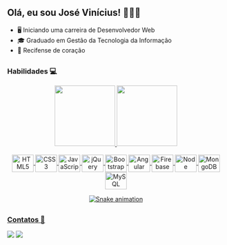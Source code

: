 ## Olá, eu sou José Vinícius! 👨🏽‍💻

-  🖥 Iniciando uma carreira de Desenvolvedor Web
- 🎓 Graduado em Gestão da Tecnologia da Informação
- 💙 Recifense de coração

##
### Habilidades 💻
<div align="center">
  <a href="https://github.com/joseviniciuscoder">
  <img height="140em" src="https://github-readme-stats.vercel.app/api?username=joseviniciuscoder&show_icons=true&theme=dark&include_all_commits=true&count_private=true"/>
  <img height="140em" src="https://github-readme-stats.vercel.app/api/top-langs/?username=joseviniciuscoder&layout=compact&langs_count=7&theme=dark"/>
</div>
  
<div style="display: inline_block" align="center"><br>
  <img align="center" alt="HTML5" height="40" width="50" src="https://cdn.jsdelivr.net/gh/devicons/devicon/icons/html5/html5-original.svg">
  <img align="center" alt="CSS3" height="40" width="50" src="https://cdn.jsdelivr.net/gh/devicons/devicon/icons/css3/css3-original.svg">
  <img align="center" alt="JavaScript" height="40" width="50" src="https://cdn.jsdelivr.net/gh/devicons/devicon/icons/javascript/javascript-original.svg">
  <img align="center" alt="jQuery" height="40" width="50" src="https://cdn.jsdelivr.net/gh/devicons/devicon/icons/jquery/jquery-plain.svg">
  <img align="center" alt="Bootstrap" height="40" width="50" src="https://cdn.jsdelivr.net/gh/devicons/devicon/icons/bootstrap/bootstrap-original.svg">
  <img align="center" alt="Angular" height="40" width="50" src="https://cdn.jsdelivr.net/gh/devicons/devicon/icons/angularjs/angularjs-original.svg">
  <img align="center" alt="Firebase" height="40" width="50" src="https://cdn.jsdelivr.net/gh/devicons/devicon/icons/firebase/firebase-plain.svg">
  <img align="center" alt="Node" height="40" width="50" src="https://cdn.jsdelivr.net/gh/devicons/devicon/icons/nodejs/nodejs-original.svg">
  <img align="center" alt="MongoDB" height="40" width="50" src="https://cdn.jsdelivr.net/gh/devicons/devicon/icons/mongodb/mongodb-original.svg">
  <img align="center" alt="MySQL" height="40" width="50" src="https://cdn.jsdelivr.net/gh/devicons/devicon/icons/mysql/mysql-plain.svg">
  
   ![Snake animation](https://github.com/joseviniciuscoder/joseviniciuscoder/blob/output/github-contribution-grid-snake.svg)
</div>
  
  ##
  
 ### Contatos 💬
 <div align="left">
   <a href = "mailto:josevinicius.vin@gmail.com"><img src="https://img.shields.io/badge/Gmail-D14836?style=for-the-badge&logo=gmail&logoColor=white"></a>
   <a href="https://www.linkedin.com/in/josevinicius-dev" target="_blank"><img src="https://img.shields.io/badge/LinkedIn-0077B5?style=for-the-badge&logo=linkedin&logoColor=white"></a> 
 </div>
